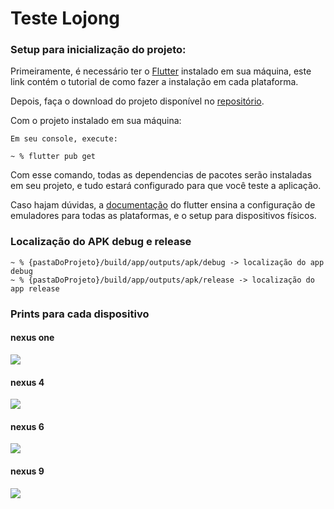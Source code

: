 # Teste Lojong


### Setup para inicialização do projeto:

Primeiramente, é necessário ter o [Flutter](https://docs.flutter.dev/get-started/install) instalado em sua máquina, este link contém o tutorial de como fazer a instalação em cada plataforma.

Depois, faça o download do projeto disponível no [repositório](https://github.com/leosal0mao/teste_lojong).

Com o projeto instalado em sua máquina:

```
Em seu console, execute:

~ % flutter pub get
```

Com esse comando, todas as dependencias de pacotes serão instaladas em seu projeto, e tudo estará configurado para que você teste a aplicação.

Caso hajam dúvidas, a [documentação](https://docs.flutter.dev/get-started/test-drive?tab=terminal) do flutter ensina a configuração de emuladores para todas as plataformas, e o setup para dispositivos físicos.


### Localização do APK debug e release

```
~ % {pastaDoProjeto}/build/app/outputs/apk/debug -> localização do app debug
~ % {pastaDoProjeto}/build/app/outputs/apk/release -> localização do app release
```

### Prints para cada dispositivo
#### nexus one
![](/prints/nexusone.png)

#### nexus 4
![](/prints/nexus4.png)

#### nexus 6
![](/prints/nexus6.png)

#### nexus 9
![](/prints/nexus9.png)
